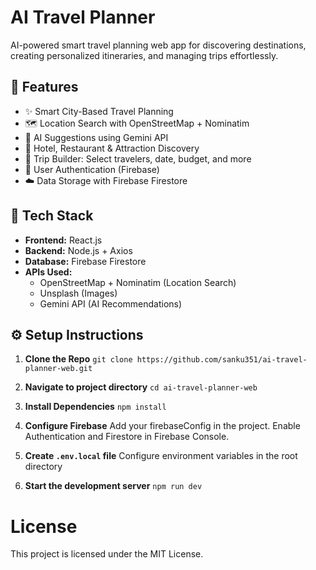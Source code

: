 # AI Travel Planner

AI-powered smart travel planning web app for discovering destinations, creating personalized itineraries, and managing trips effortlessly.

## 🚀 Features

- ✨ Smart City-Based Travel Planning
- 🗺️ Location Search with OpenStreetMap + Nominatim
- 🧠 AI Suggestions using Gemini API
- 🏨 Hotel, Restaurant & Attraction Discovery
- 📅 Trip Builder: Select travelers, date, budget, and more
- 🔐 User Authentication (Firebase)
- ☁️ Data Storage with Firebase Firestore

## 📱 Tech Stack

- **Frontend:** React.js
- **Backend:** Node.js + Axios
- **Database:** Firebase Firestore
- **APIs Used:**
  - OpenStreetMap + Nominatim (Location Search)
  - Unsplash (Images)
  - Gemini API (AI Recommendations)

## ⚙️ Setup Instructions

1. **Clone the Repo**
   `git clone https://github.com/sanku351/ai-travel-planner-web.git`

2. **Navigate to project directory**
   `cd ai-travel-planner-web`

3. **Install Dependencies**
   `npm install`

4. **Configure Firebase**
   Add your firebaseConfig in the project.
   Enable Authentication and Firestore in Firebase Console.

5. **Create `.env.local` file**
   Configure environment variables in the root directory

6. **Start the development server**
   `npm run dev`

# License
  This project is licensed under the MIT License.
